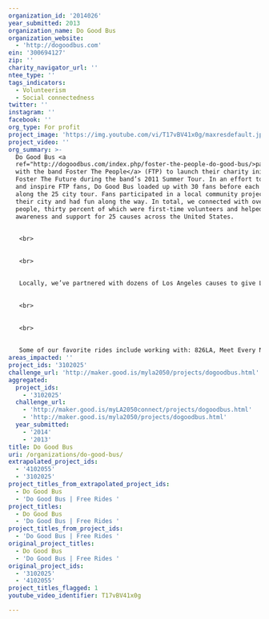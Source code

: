 ```yaml
---
organization_id: '2014026'
year_submitted: 2013
organization_name: Do Good Bus
organization_website:
  - 'http://dogoodbus.com'
ein: '300694127'
zip: ''
charity_navigator_url: ''
ntee_type: ''
tags_indicators:
  - Volunteerism
  - Social connectedness
twitter: ''
instagram: ''
facebook: ''
org_type: For profit
project_image: 'https://img.youtube.com/vi/T17vBV41x0g/maxresdefault.jpg'
project_video: ''
org_summary: >-
  Do Good Bus <a
  ref="http://dogoodbus.com/index.php/foster-the-people-do-good-bus/>partnered
  with the band Foster The People</a> (FTP) to launch their charity initiative,
  Foster The Future during the band’s 2011 Summer Tour. In an effort to engage
  and inspire FTP fans, Do Good Bus loaded up with 30 fans before each concert
  along the 25 city tour. Fans participated in a local community project in
  their city and had fun along the way. In total, we connected with over 750
  people, thirty percent of which were first-time volunteers and helped create
  awareness and support for 25 causes across the United States. 
   
   
   <br>
   
   
   <br>
   
   
   Locally, we’ve partnered with dozens of Los Angeles causes to give Los Angelenos an opportunity to connect and give back. We’ve painted massive murals, helped students write their college entrance essays and sorted dog food for some of the cutest rescue animals in Los Angeles. 
   
   
   <br>
   
   
   <br>
   
   
   Some of our favorite rides include working with: 826LA, Meet Every Need with Dignity (MEND), Best Friends Animal Society and most recently, Fantasia Family Music Theater. As a specific example, we’ve had an ongoing relationship with Social Justice Learning Institute (SJLI) and have been an integral part of their “100 Seeds of Change” initiative to change Inglewood’s status as a “food desert”. In the past 6 months, we’ve had over 100 volunteers get their hands dirty to help give Inglewood residents better access to healthy food choices.
areas_impacted: ''
project_ids: '3102025'
challenge_url: 'http://maker.good.is/myla2050/projects/dogoodbus.html'
aggregated:
  project_ids:
    - '3102025'
  challenge_url:
    - 'http://maker.good.is/myLA2050connect/projects/dogoodbus.html'
    - 'http://maker.good.is/myla2050/projects/dogoodbus.html'
  year_submitted:
    - '2014'
    - '2013'
title: Do Good Bus
uri: /organizations/do-good-bus/
extrapolated_project_ids:
  - '4102055'
  - '3102025'
project_titles_from_extrapolated_project_ids:
  - Do Good Bus
  - 'Do Good Bus | Free Rides '
project_titles:
  - Do Good Bus
  - 'Do Good Bus | Free Rides '
project_titles_from_project_ids:
  - 'Do Good Bus | Free Rides '
original_project_titles:
  - Do Good Bus
  - 'Do Good Bus | Free Rides '
original_project_ids:
  - '3102025'
  - '4102055'
project_titles_flagged: 1
youtube_video_identifier: T17vBV41x0g

---
```

